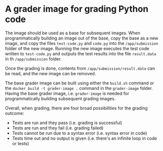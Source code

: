 # A grader image for grading Python code

The image should be used as a base for subsequent images. When programmatically
building an image out of the base, copy the base as a new image, and copy the
files `test-code.py` and `code.py` into the `/app/submission` folder of the new
image. Running the new image executes the test code written to `test-code.py`
and outputs the test results into the file `result.data` in th `/app/submission`
folder.

Once the grading is done, contents from `/app/submission/result.data` can be
read, and the new image can be removed.

The base grader image can be built using either the `build.sh` command or the
`docker build -t grader-image .` command in the `grader-image` folder. Having
the base grader image, i.e. `grader-image` is needed for programmatically
building subsequent grading images.

Overall, when grading, there are four broad possibilities for the grading
outcome:

- Tests are run and they pass (i.e. grading is successful)
- Tests are run and they fail (i.e. grading failed)
- Tests cannot be run due to a syntax error (i.e. syntax error in code)
- Tests time out and no output is given (i.e. there's an infinite loop in code
  or tests)
